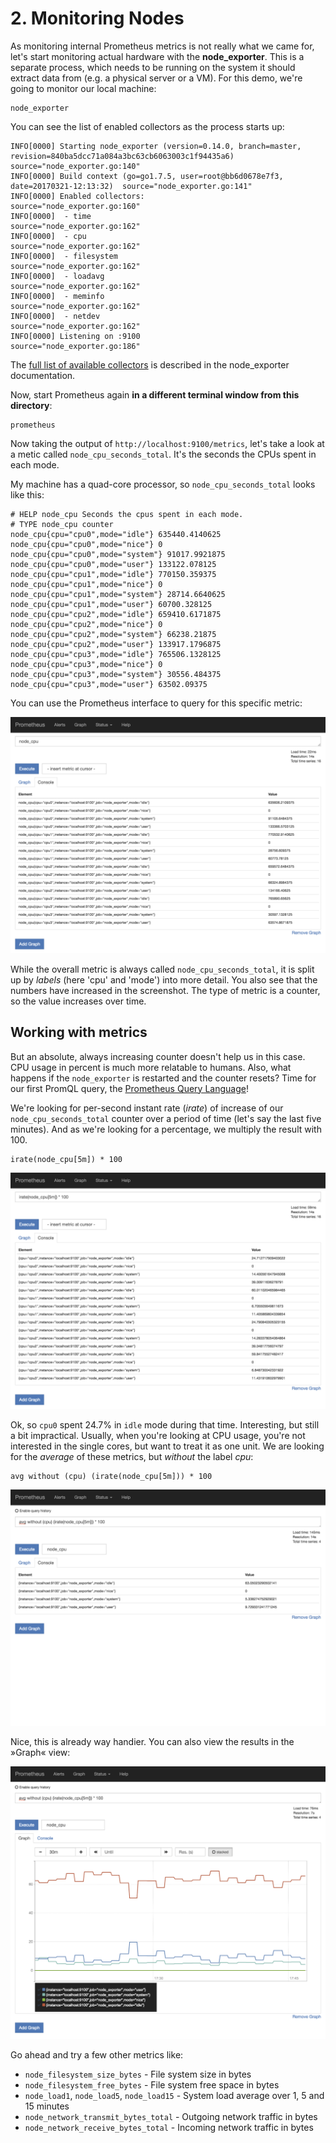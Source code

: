 # 2. Monitoring Nodes

As monitoring internal Prometheus metrics is not really what we came for, let's start monitoring actual hardware with the **node_exporter**. This is a separate process, which needs to be running on the system it should extract data from (e.g. a physical server or a VM). For this demo, we're going to monitor our local machine:

```
node_exporter
```

You can see the list of enabled collectors as the process starts up:

```
INFO[0000] Starting node_exporter (version=0.14.0, branch=master, revision=840ba5dcc71a084a3bc63cb6063003c1f94435a6)  source="node_exporter.go:140"
INFO[0000] Build context (go=go1.7.5, user=root@bb6d0678e7f3, date=20170321-12:13:32)  source="node_exporter.go:141"
INFO[0000] Enabled collectors:                           source="node_exporter.go:160"
INFO[0000]  - time                                       source="node_exporter.go:162"
INFO[0000]  - cpu                                        source="node_exporter.go:162"
INFO[0000]  - filesystem                                 source="node_exporter.go:162"
INFO[0000]  - loadavg                                    source="node_exporter.go:162"
INFO[0000]  - meminfo                                    source="node_exporter.go:162"
INFO[0000]  - netdev                                     source="node_exporter.go:162"
INFO[0000] Listening on :9100                            source="node_exporter.go:186"
```

The [full list of available collectors](https://github.com/prometheus/node_exporter#collectors) is described in the node_exporter documentation.

Now, start Prometheus again **in a different terminal window from this directory**:

```
prometheus
```

Now taking the output of `http://localhost:9100/metrics`, let's take a look at a metic called `node_cpu_seconds_total`. It's the seconds the CPUs spent in each mode.

My machine has a quad-core processor, so `node_cpu_seconds_total` looks like this:

```
# HELP node_cpu Seconds the cpus spent in each mode.
# TYPE node_cpu counter
node_cpu{cpu="cpu0",mode="idle"} 635440.4140625
node_cpu{cpu="cpu0",mode="nice"} 0
node_cpu{cpu="cpu0",mode="system"} 91017.9921875
node_cpu{cpu="cpu0",mode="user"} 133122.078125
node_cpu{cpu="cpu1",mode="idle"} 770150.359375
node_cpu{cpu="cpu1",mode="nice"} 0
node_cpu{cpu="cpu1",mode="system"} 28714.6640625
node_cpu{cpu="cpu1",mode="user"} 60700.328125
node_cpu{cpu="cpu2",mode="idle"} 659410.6171875
node_cpu{cpu="cpu2",mode="nice"} 0
node_cpu{cpu="cpu2",mode="system"} 66238.21875
node_cpu{cpu="cpu2",mode="user"} 133917.1796875
node_cpu{cpu="cpu3",mode="idle"} 765506.1328125
node_cpu{cpu="cpu3",mode="nice"} 0
node_cpu{cpu="cpu3",mode="system"} 30556.484375
node_cpu{cpu="cpu3",mode="user"} 63502.09375
```

You can use the Prometheus interface to query for this specific metric:

![Query for `node_cpu_seconds_total`](./_images/localhost_9090_graph.png)

While the overall metric is always called `node_cpu_seconds_total`, it is split up by _labels_ (here 'cpu' and 'mode') into more detail. You also see that the numbers have increased in the screenshot. The type of metric is a counter, so the value increases over time.


## Working with metrics

But an absolute, always increasing counter doesn't help us in this case. CPU usage in percent is much more relatable to humans. Also, what happens if the `node_exporter` is restarted and the counter resets? Time for our first PromQL query, the [Prometheus Query Language](https://prometheus.io/docs/prometheus/latest/querying/basics/)!

We're looking for per-second instant rate (_irate_) of increase of our `node_cpu_seconds_total` counter over a period of time (let's say the last five minutes). And as we're looking for a percentage, we multiply the result with 100.

```
irate(node_cpu[5m]) * 100
```

![Query for `irate(node_cpu[5m]) * 100`](./_images/localhost_9090_graph2.png)

Ok, so `cpu0` spent 24.7% in `idle` mode during that time. Interesting, but still a bit impractical. Usually, when you're looking at CPU usage, you're not interested in the single cores, but want to treat it as one unit. We are looking for the _average_ of these metrics, but _without_ the label _cpu_:

```
avg without (cpu) (irate(node_cpu[5m])) * 100
```

![Query for `avg without (cpu) (irate(node_cpu[5m])) * 100`](./_images/localhost_9090_graph3a.png)

Nice, this is already way handier. You can also view the results in the »Graph« view:

![Graph view](./_images/localhost_9090_graph3b.png)

Go ahead and try a few other metrics like:

- `node_filesystem_size_bytes` - File system size in bytes
- `node_filesystem_free_bytes` - File system free space in bytes
- `node_load1`, `node_load5`, `node_load15` - System load average over 1, 5 and 15 minutes
- `node_network_transmit_bytes_total` - Outgoing network traffic in bytes
- `node_network_receive_bytes_total` - Incoming network traffic in bytes
